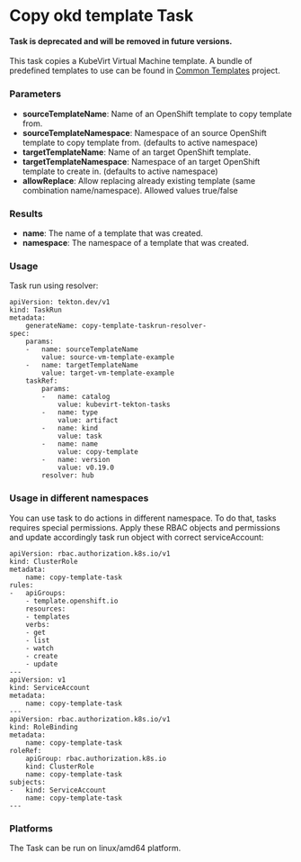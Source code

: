 # Copy okd template Task

#### Task is deprecated and will be removed in future versions.

This task copies a KubeVirt Virtual Machine template. 
A bundle of predefined templates to use can be found in [Common Templates](https://github.com/kubevirt/common-templates) project.

### Parameters

- **sourceTemplateName**: Name of an OpenShift template to copy template from.
- **sourceTemplateNamespace**: Namespace of an source OpenShift template to copy template from. (defaults to active namespace)
- **targetTemplateName**: Name of an target OpenShift template.
- **targetTemplateNamespace**: Namespace of an target OpenShift template to create in. (defaults to active namespace)
- **allowReplace**: Allow replacing already existing template (same combination name/namespace). Allowed values true/false

### Results

- **name**: The name of a template that was created.
- **namespace**: The namespace of a template that was created.

### Usage

Task run using resolver:
```
apiVersion: tekton.dev/v1
kind: TaskRun
metadata:
    generateName: copy-template-taskrun-resolver-
spec:
    params:
    -   name: sourceTemplateName
        value: source-vm-template-example
    -   name: targetTemplateName
        value: target-vm-template-example
    taskRef:
        params:
        -   name: catalog
            value: kubevirt-tekton-tasks
        -   name: type
            value: artifact
        -   name: kind
            value: task
        -   name: name
            value: copy-template
        -   name: version
            value: v0.19.0
        resolver: hub
```

### Usage in different namespaces

You can use task to do actions in different namespace. To do that, tasks requires special permissions. Apply these RBAC objects and permissions and update accordingly task run object with correct serviceAccount:

```
apiVersion: rbac.authorization.k8s.io/v1
kind: ClusterRole
metadata:
    name: copy-template-task
rules:
-   apiGroups:
    - template.openshift.io
    resources:
    - templates
    verbs:
    - get
    - list
    - watch
    - create
    - update
---
apiVersion: v1
kind: ServiceAccount
metadata:
    name: copy-template-task
---
apiVersion: rbac.authorization.k8s.io/v1
kind: RoleBinding
metadata:
    name: copy-template-task
roleRef:
    apiGroup: rbac.authorization.k8s.io
    kind: ClusterRole
    name: copy-template-task
subjects:
-   kind: ServiceAccount
    name: copy-template-task
---
```

### Platforms

The Task can be run on linux/amd64 platform.
